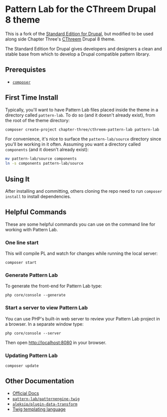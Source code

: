 # Pattern Lab for the CThreem Drupal 8 theme

This is a fork of the [Standard Edition for Drupal](https://github.com/pattern-lab/edition-php-drupal-standard), but modified to be used along side Chapter Three's [CThreem](https://github.com/chapter-three/cthreem) Drupal 8 theme.

The Standard Edition for Drupal gives developers and designers a clean and stable base from which to develop a Drupal compatible pattern library.

## Prerequistes

- [`composer`](https://getcomposer.org)

## First Time Install

Typically, you'll want to have Pattern Lab files placed inside the theme in a directory called `pattern-lab`. To do so (and it doesn't already exist), from the root of the theme directory:

```bash
composer create-project chapter-three/cthreem-pattern-lab pattern-lab
```

For convenience, it's nice to surface the `pattern-lab/source` directory since you'll be working in it often. Assuming you want a directory called `components` (and it doesn't already exist):

```bash
mv pattern-lab/source components
ln -s components pattern-lab/source
```

## Using It

After installing and committing, others cloning the repo need to run `composer install` to install dependencies.

## Helpful Commands

These are some helpful commands you can use on the command line for working with Pattern Lab.

### One line start

This will compile PL and watch for changes while running the local server:

    composer start

### Generate Pattern Lab

To generate the front-end for Pattern Lab type:

    php core/console --generate

### Start a server to view Pattern Lab

You can use PHP's built-in web server to review your Pattern Lab project in a browser. In a separate window type:

    php core/console --server

Then open [http://localhost:8080](http://localhost:8080) in your browser.

### Updating Pattern Lab

	composer update

## Other Documentation

- [Official Docs](http://patternlab.io/docs/index.html)
- [`pattern-lab/patternengine-twig`](https://github.com/pattern-lab/patternengine-php-twig)
- [`aleksip/plugin-data-transform`](https://github.com/aleksip/plugin-data-transform)
- [Twig templating language](http://twig.sensiolabs.org/documentation)
